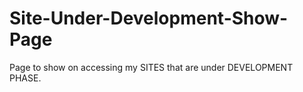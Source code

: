 # Site-Under-Development-Show-Page
Page to show on accessing my SITES that are under DEVELOPMENT PHASE.
